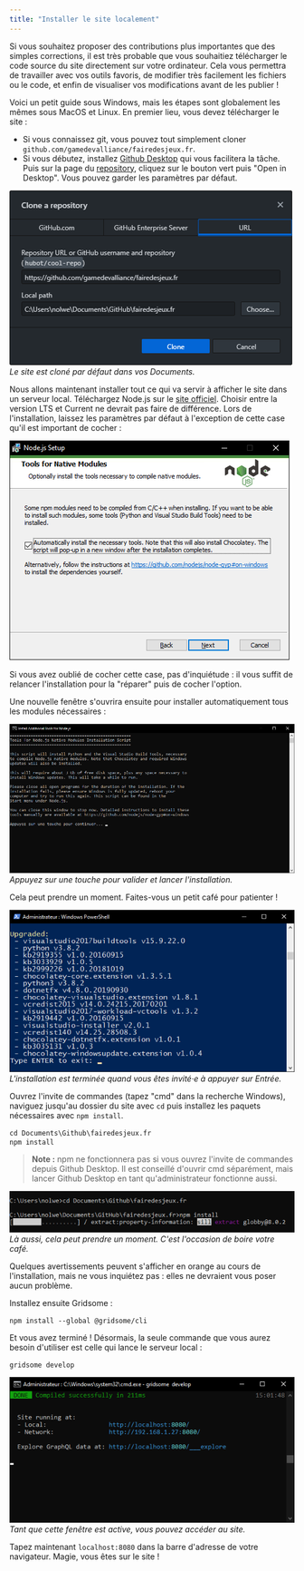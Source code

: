 ```yaml
---
title: "Installer le site localement"
---
```


Si vous souhaitez proposer des contributions plus importantes que des simples corrections, il est très probable que vous souhaitiez télécharger le code source du site directement sur votre ordinateur. Cela vous permettra de travailler avec vos outils favoris, de modifier très facilement les fichiers ou le code, et enfin de visualiser vos modifications avant de les publier !

Voici un petit guide sous Windows, mais les étapes sont globalement les mêmes sous MacOS et Linux. En premier lieu, vous devez télécharger le site :

- Si vous connaissez git, vous pouvez tout simplement cloner `github.com/gamedevalliance/fairedesjeux.fr`.
- Si vous débutez, installez [Github Desktop](https://desktop.github.com/) qui vous facilitera la tâche. Puis sur la page du [repository](https://github.com/gamedevalliance/fairedesjeux.fr), cliquez sur le bouton vert puis "Open in Desktop". Vous pouvez garder les paramètres par défaut.

![](./github-desktop.png)
*Le site est cloné par défaut dans vos Documents.*

Nous allons maintenant installer tout ce qui va servir à afficher le site dans un serveur local. Téléchargez Node.js sur le [site officiel](https://nodejs.org/en/). Choisir entre la version LTS et Current ne devrait pas faire de différence. Lors de l'installation, laissez les paramètres par défaut à l'exception de cette case qu'il est important de cocher :

![](./nodejs-modules-choix.png)

Si vous avez oublié de cocher cette case, pas d'inquiétude : il vous suffit de relancer l'installation pour la "réparer" puis de cocher l'option.

Une nouvelle fenêtre s'ouvrira ensuite pour installer automatiquement tous les modules nécessaires :

![](./nodejs-modules-install.png)
*Appuyez sur une touche pour valider et lancer l'installation.*

Cela peut prendre un moment. Faites-vous un petit café pour patienter !

![](./nodejs-modules-fin.png)
*L'installation est terminée quand vous êtes invité·e à appuyer sur Entrée.*

Ouvrez l'invite de commandes (tapez "cmd" dans la recherche Windows), naviguez jusqu'au dossier du site avec `cd` puis installez les paquets nécessaires avec `npm install`.

```
cd Documents\Github\fairedesjeux.fr
npm install
```

> **Note :** npm ne fonctionnera pas si vous ouvrez l'invite de commandes depuis Github Desktop. Il est conseillé d'ouvrir cmd séparément, mais lancer Github Desktop en tant qu'administrateur fonctionne aussi.

![](./npm-install.png)
*Là aussi, cela peut prendre un moment. C'est l'occasion de boire votre café.*

Quelques avertissements peuvent s'afficher en orange au cours de l'installation, mais ne vous inquiétez pas : elles ne devraient vous poser aucun problème.

Installez ensuite Gridsome :

```
npm install --global @gridsome/cli
```

Et vous avez terminé ! Désormais, la seule commande que vous aurez besoin d'utiliser est celle qui lance le serveur local :

```
gridsome develop
```

![](./gridsome.png)
*Tant que cette fenêtre est active, vous pouvez accéder au site.*

Tapez maintenant `localhost:8080` dans la barre d'adresse de votre navigateur. Magie, vous êtes sur le site !
